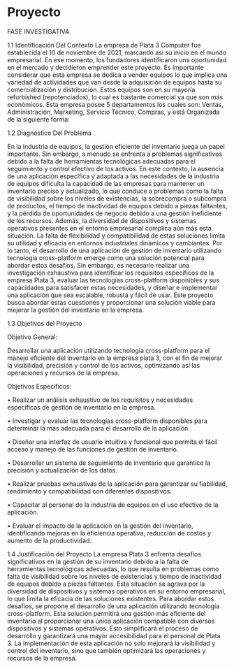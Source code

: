 # Proyecto

FASE INVESTIGATIVA

1.1	Identificación Del Contexto
La empresa de Plata 3 Computer fue establecida el 10 de noviembre de 2021, marcando así su inicio en el mundo empresarial. En ese momento, los fundadores identificaron una oportunidad en el mercado y decidieron emprender este proyecto. Es importante considerar que esta empresa se dedica a vender equipos lo que implica una variedad de actividades que van desde la adquisición de equipos hasta su comercialización y distribución. Estos equipos son en su mayoría refurbished (repotenciados), lo cual es bastante comercial ya que son más económicos.
Esta empresa posee 5 departamentos los cuales son: Ventas, Administración, Marketing, Servicio Técnico, Compras, y está Organizada de la siguiente forma:
 

1.2	Diagnóstico Del Problema

En la industria de equipos, la gestión eficiente del inventario juega un papel importante. Sin embargo, a menudo se enfrenta a problemas significativos debido a la falta de herramientas tecnológicas adecuadas para el seguimiento y control efectivo de los activos. En este contexto, la ausencia de una aplicación específica y adaptada a las necesidades de la industria de equipos dificulta la capacidad de las empresas para mantener un inventario preciso y actualizado, lo que conduce a problemas como la falta de visibilidad sobre los niveles de existencias, la sobrecompra o subcompra de productos, el tiempo de inactividad de equipos debido a piezas faltantes, y la pérdida de oportunidades de negocio debido a una gestión ineficiente de los recursos.
Además, la diversidad de dispositivos y sistemas operativos presentes en el entorno empresarial complica aún más esta situación. La falta de flexibilidad y compatibilidad de estas soluciones limita su utilidad y eficacia en entornos industriales dinámicos y cambiantes.
Por lo tanto, el desarrollo de una aplicación de gestión de inventario utilizando tecnología cross-platform emerge como una solución potencial para abordar estos desafíos. Sin embargo, es necesario realizar una investigación exhaustiva para identificar los requisitos específicos de la empresa Plata 3, evaluar las tecnologías cross-platform disponibles y sus capacidades para satisfacer estas necesidades, y diseñar e implementar una aplicación que sea escalable, robusta y fácil de usar. Este proyecto busca abordar estas cuestiones y proporcionar una solución viable para mejorar la gestión del inventario en la empresa.

1.3	Objetivos del Proyecto

Objetivo General:

Desarrollar una aplicación utilizando tecnología cross-platform para el manejo eficiente del inventario en la empresa plata 3, con el fin de mejorar la visibilidad, precisión y control de los activos, optimizando así las operaciones y recursos de la empresa.

Objetivos Específicos:

•	Realizar un análisis exhaustivo de los requisitos y necesidades específicas de gestión de inventario en la empresa.

•	Investigar y evaluar las tecnologías cross-platform disponibles para determinar la más adecuada para el desarrollo de la aplicación.

•	Diseñar una interfaz de usuario intuitiva y funcional que permita el fácil acceso y manejo de las funciones de gestión de inventario.

•	Desarrollar un sistema de seguimiento de inventario que garantice la precisión y actualización de los datos.

•	Realizar pruebas exhaustivas de la aplicación para garantizar su fiabilidad, rendimiento y compatibilidad con diferentes dispositivos.

•	Capacitar al personal de la industria de equipos en el uso efectivo de la aplicación.

•	Evaluar el impacto de la aplicación en la gestión del inventario, identificando mejoras en la eficiencia operativa, reducción de costos y aumento de la productividad.

1.4 Justificación del Proyecto
La empresa Plata 3 enfrenta desafíos significativos en la gestión de su inventario debido a la falta de herramientas tecnológicas adecuadas, lo que resulta en problemas como falta de visibilidad sobre los niveles de existencias y tiempo de inactividad de equipos debido a piezas faltantes. Esta situación se agrava por la diversidad de dispositivos y sistemas operativos en su entorno empresarial, lo que limita la eficacia de las soluciones existentes.
Para abordar estos desafíos, se propone el desarrollo de una aplicación utilizando tecnología cross-platform. Esta solución permitirá una gestión más eficiente del inventario al proporcionar una única aplicación compatible con diversos dispositivos y sistemas operativos. Esto simplificará el proceso de desarrollo y garantizará una mayor accesibilidad para el personal de Plata 3.
La implementación de esta aplicación no solo mejorará la visibilidad y control del inventario, sino que también optimizará las operaciones y recursos de la empresa.
